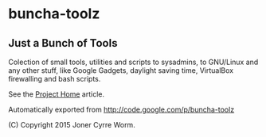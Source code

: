 # buncha-toolz
## Just a Bunch of Tools
Colection of small tools, utilities and scripts to sysadmins, to GNU/Linux and any other stuff, like Google Gadgets, daylight saving time, VirtualBox firewalling and bash scripts.

See the [Project Home](ProjectHome.md) article.

Automatically exported from http://code.google.com/p/buncha-toolz

(C) Copyright 2015 Joner Cyrre Worm.
